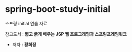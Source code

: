 # spring-boot-study-initial
스프링 initial 연습 자료

참고도서 : **짧고 굵게 배우는 JSP 웹 프로그래밍과 스프링프레임워크**
- 저자 : **황희정**

